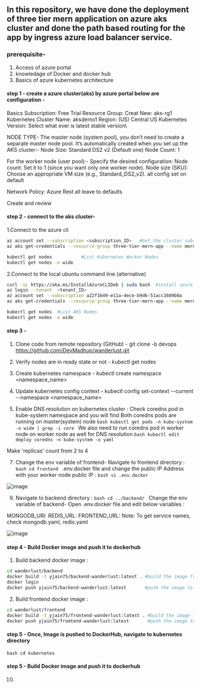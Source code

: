 ## In this repository, we have done the deployment of three tier mern application on azure aks cluster and done the path based routing for the app by ingress azure load balancer service.

### prerequisite-
1. Access of azure portal
2. knowledage of Docker and docker hub
3. Basics of azure kubernetes architecture

#### step 1 - create a azure cluster(aks) by azure portal below are configuration -
Basics
Subscription: Free Trial
Resource Group: Creat New: aks-rg1
Kubernetes Cluster Name: aksdemo1
Region: (US) Central US
Kubernetes Version: Select what ever is latest stable version\

NODE TYPE-
The master node (system pool), you don’t need to create a separate master node pool. It’s automatically created when you set up the AKS cluster:-
Node Size: Standard DS2 v2 (Default one)
Node Count: 1

For the worker node (user pool):-
Specify the desired configuration:
Node count: Set it to 1 (since you want only one worker node).
Node size (SKU): Choose an appropriate VM size (e.g., Standard_DS2_v2).
all config set on default

Network Policy: Azure
Rest all leave to defaults

Create and review

#### step 2 - connect to the aks cluster-
1.Connect to the azure cli
```bash
az account set --subscription <subscription_ID>   #Set the cluster subscription
az aks get-credentials --resource-group three-tier-mern-app --name mern-app --overwrite-existing

kubectl get nodes           #List Kubernetes Worker Nodes
kubectl get nodes -o wide
```

2.Connect to the local ubuntu command line  (alternative)
```bash
curl -sL https://aka.ms/InstallAzureCLIDeb | sudo bash  #install azure cli in ubuntu v #install kubectl too
az login --tenant  <tenant_ID>
az account set --subscription a22f1649-e11a-4ece-b9d6-51acc1609b0a
az aks get-credentials --resource-group three-tier-mern-app --name mern-app --overwrite-existing

kubectl get nodes  #List AKS Nodes
kubectl get nodes -o wide
```

#### step 3 - 

1. Clone code from remote repository (GitHub) -
git clone -b devops https://github.com/DevMadhup/wanderlust.git

2. Verify nodes are in ready state or not -
kubectl get nodes

3. Create kubernetes namespace -
kubectl create namespace <namespace_name>

4. Update kubernetes config context -
kubectl config set-context --current --namespace <namespace_name>

5. Enable DNS resolution on kubernetes cluster :
Check coredns pod in kube-system namespace and you will find Both coredns pods are running on master(system) node
```bash kubectl get pods -n kube-system -o wide | grep -i core ```
We also need to run coredns pod in worker node on worker node as well for DNS resolution
```bash kubectl edit deploy coredns -n kube-system -o yaml ```

Make 'replicas' count from 2 to 4

7. Change the env variable of frontend-
Navigate to frontend directory :
```bash cd frontend ```
.env.docker file and change the public IP Address with your worker node public IP :
```bash vi .env.docker ```

![image](https://github.com/yj1910/Deployment-of-3-tier-mern-app/assets/83238190/69900c6f-43d8-4044-a184-744b6fc714c7)

9. Navigate to backend directory :
 ```bash cd ../backend/ ```
Change the env variable of backend-
Open .env.docker file and edit below variables :

MONGODB_URI: <your-mongodb-servicename>
REDIS_URL: <your-redis-servicename>
FRONTEND_URL: <your-workernode-publicIP>
Note: To get service names, check mongodb.yaml, redis.yaml

![image](https://github.com/yj1910/Deployment-of-3-tier-mern-app/assets/83238190/e35798e8-bb9e-4a94-af4c-d22eba15ec7f)

#### step 4 - Build Docker image and push it to dockerhub 
1. Build backend docker image :
```bash
cd wanderlust/backend
docker build -t yjain75/backend-wanderlust:latest . #build the image from dockerfile
docker login
docker push yjain75/backend-wanderlust:latest       #push the image to docker hub
```
2. Build frontend docker image :
```bash
cd wanderlust/frontend
docker build -t yjain75/frontend-wanderlust:latest . #build the image from dockerfile
docker push yjain75/fromtend-wanderlust:latest       #push the image to docker hub
```
#### step 5 - Once, Image is pushed to DockerHub, navigate to kubernetes directory
```bash cd kubernetes ```

#### step 5 - Build Docker image and push it to dockerhub 


10. 


